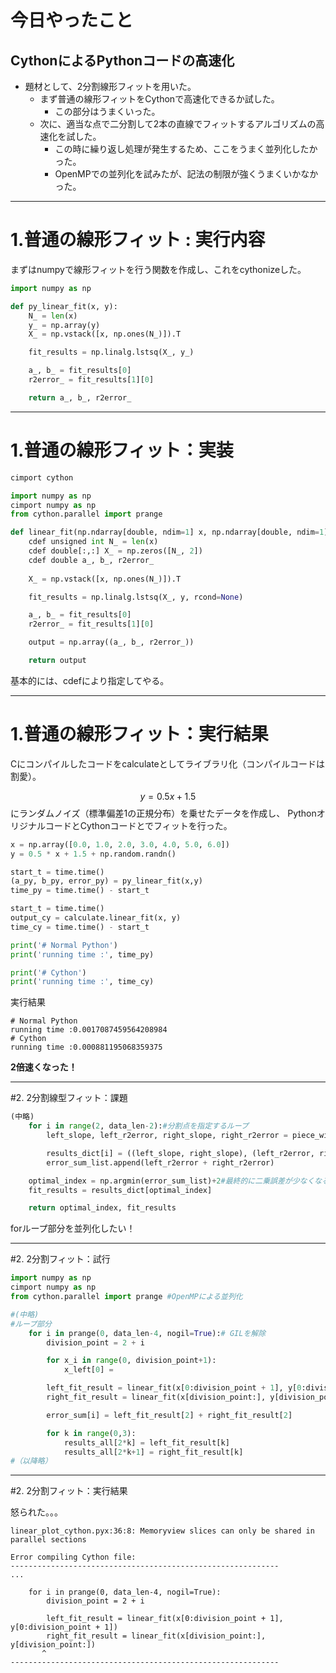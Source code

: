 # 今日やったこと
## CythonによるPythonコードの高速化
- 題材として、2分割線形フィットを用いた。
  - まず普通の線形フィットをCythonで高速化できるか試した。
    - この部分はうまくいった。
  - 次に、適当な点で二分割して2本の直線でフィットするアルゴリズムの高速化を試した。
    - この時に繰り返し処理が発生するため、ここをうまく並列化したかった。
    - OpenMPでの並列化を試みたが、記法の制限が強くうまくいかなかった。
    

---

# 1.普通の線形フィット : 実行内容
まずはnumpyで線形フィットを行う関数を作成し、これをcythonizeした。

```Python
import numpy as np

def py_linear_fit(x, y):
    N_ = len(x)
    y_ = np.array(y)
    X_ = np.vstack([x, np.ones(N_)]).T

    fit_results = np.linalg.lstsq(X_, y_)

    a_, b_ = fit_results[0]
    r2error_ = fit_results[1][0]

    return a_, b_, r2error_
```

---

# 1.普通の線形フィット：実装
```Python
cimport cython

import numpy as np
cimport numpy as np
from cython.parallel import prange

def linear_fit(np.ndarray[double, ndim=1] x, np.ndarray[double, ndim=1] y):
    cdef unsigned int N_ = len(x)
    cdef double[:,:] X_ = np.zeros([N_, 2])
    cdef double a_, b_, r2error_
    
    X_ = np.vstack([x, np.ones(N_)]).T

    fit_results = np.linalg.lstsq(X_, y, rcond=None)

    a_, b_ = fit_results[0]
    r2error_ = fit_results[1][0]

    output = np.array((a_, b_, r2error_))

    return output
```
基本的には、cdefにより指定してやる。

--- 
# 1.普通の線形フィット：実行結果
Cにコンパイルしたコードをcalculateとしてライブラリ化（コンパイルコードは割愛）。

$$y = 0.5x + 1.5$$
にランダムノイズ（標準偏差1の正規分布）を乗せたデータを作成し、
PythonオリジナルコードとCythonコードとでフィットを行った。

```Python
x = np.array([0.0, 1.0, 2.0, 3.0, 4.0, 5.0, 6.0])
y = 0.5 * x + 1.5 + np.random.randn()

start_t = time.time()
(a_py, b_py, error_py) = py_linear_fit(x,y)
time_py = time.time() - start_t

start_t = time.time()
output_cy = calculate.linear_fit(x, y)
time_cy = time.time() - start_t

print('# Normal Python')
print('running time :', time_py)

print('# Cython')
print('running time :', time_cy)
```

実行結果
```
# Normal Python
running time :0.0017087459564208984
# Cython
running time :0.000881195068359375
```
**2倍速くなった！**

---
#2. 2分割線型フィット：課題

```Python
(中略)
    for i in range(2, data_len-2):#分割点を指定するループ
        left_slope, left_r2error, right_slope, right_r2error = piece_wise_linear_fit(x, y, i)#適当な点で二分割して両切片を線形フィット

        results_dict[i] = ((left_slope, right_slope), (left_r2error, right_r2error))
        error_sum_list.append(left_r2error + right_r2error)

    optimal_index = np.argmin(error_sum_list)+2#最終的に二乗誤差が少なくなるフィットを採用
    fit_results = results_dict[optimal_index]

    return optimal_index, fit_results
```
forループ部分を並列化したい！

---

#2. 2分割フィット：試行

```Python
import numpy as np
cimport numpy as np
from cython.parallel import prange #OpenMPによる並列化

#(中略)
#ループ部分
    for i in prange(0, data_len-4, nogil=True):# GILを解除
        division_point = 2 + i

        for x_i in range(0, division_point+1):
            x_left[0] = 

        left_fit_result = linear_fit(x[0:division_point + 1], y[0:division_point + 1])
        right_fit_result = linear_fit(x[division_point:], y[division_point:])

        error_sum[i] = left_fit_result[2] + right_fit_result[2]

        for k in range(0,3):
            results_all[2*k] = left_fit_result[k]
            results_all[2*k+1] = right_fit_result[k]
#（以降略）
```
---
#2. 2分割フィット：実行結果

怒られた。。。
```
linear_plot_cython.pyx:36:8: Memoryview slices can only be shared in parallel sections

Error compiling Cython file:
------------------------------------------------------------
...

    for i in prange(0, data_len-4, nogil=True):
        division_point = 2 + i

        left_fit_result = linear_fit(x[0:division_point + 1], y[0:division_point + 1])
        right_fit_result = linear_fit(x[division_point:], y[division_point:])
       ^
------------------------------------------------------------
```
